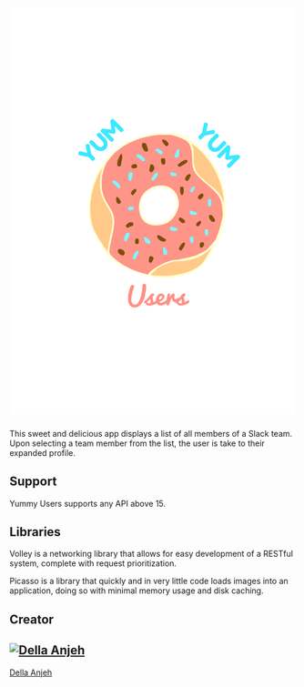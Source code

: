 # ![yummy-users](media/1.png)

This sweet and delicious app displays a list of all members of a Slack team. Upon selecting a team member from the list, the user is take to their expanded profile. 

Support
-------

Yummy Users supports any API above 15.

Libraries
---------

Volley is a networking library that allows for easy development of a RESTful system, complete with request prioritization.

Picasso is a library that quickly and in very little code loads images into an application, doing so with minimal memory usage and disk caching.

## Creator
[![Della Anjeh](http://2.gravatar.com/avatar/2e04cc55a63a10533fdc4b35904535ff)](https://github.com/deliandjam)
---
[Della Anjeh](https://github.com/deliandjam)
